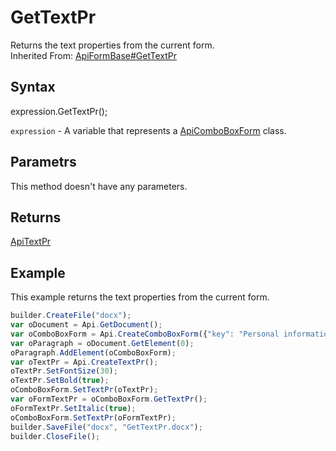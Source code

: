 # GetTextPr

Returns the text properties from the current form. <br>Inherited From: [ApiFormBase#GetTextPr](../../ApiFormBase/Methods/GetTextPr.md)

## Syntax

expression.GetTextPr();

`expression` - A variable that represents a [ApiComboBoxForm](../ApiComboBoxForm.md) class.

## Parametrs

This method doesn't have any parameters.

## Returns

[ApiTextPr](../../ApiTextPr/ApiTextPr.md)

## Example

This example returns the text properties from the current form.

```javascript
builder.CreateFile("docx");
var oDocument = Api.GetDocument();
var oComboBoxForm = Api.CreateComboBoxForm({"key": "Personal information", "tip": "Choose your country", "required": true, "placeholder": "Country", "editable": false, "autoFit": false, "items": ["Latvia", "USA", "UK"]});
var oParagraph = oDocument.GetElement(0);
oParagraph.AddElement(oComboBoxForm);
var oTextPr = Api.CreateTextPr();
oTextPr.SetFontSize(30);
oTextPr.SetBold(true);
oComboBoxForm.SetTextPr(oTextPr);
var oFormTextPr = oComboBoxForm.GetTextPr();
oFormTextPr.SetItalic(true);
oComboBoxForm.SetTextPr(oFormTextPr);
builder.SaveFile("docx", "GetTextPr.docx");
builder.CloseFile();
```